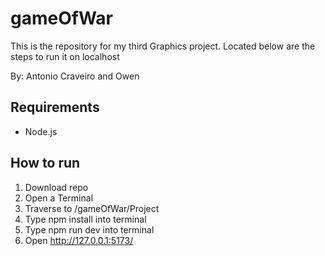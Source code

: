 # gameOfWar
 This is the repository for my third Graphics project. Located below are the steps to run it on localhost

 By: Antonio Craveiro and Owen

## Requirements
- Node.js

## How to run
1. Download repo
2. Open a Terminal
3. Traverse to /gameOfWar/Project
4. Type npm install into terminal
5. Type npm run dev into terminal
6. Open http://127.0.0.1:5173/ 